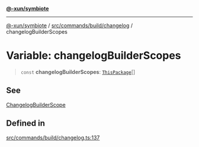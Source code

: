 [**@-xun/symbiote**](../../../../../README.md)

***

[@-xun/symbiote](../../../../../README.md) / [src/commands/build/changelog](../README.md) / changelogBuilderScopes

# Variable: changelogBuilderScopes

> `const` **changelogBuilderScopes**: [`ThisPackage`](../../../../configure/enumerations/ThisPackageGlobalScope.md#thispackage)[]

## See

[ChangelogBuilderScope](../../../../configure/enumerations/ThisPackageGlobalScope.md)

## Defined in

[src/commands/build/changelog.ts:137](https://github.com/Xunnamius/symbiote/blob/365faa6b8d22d2d1cc9b1342665abfa85d3e4f67/src/commands/build/changelog.ts#L137)
